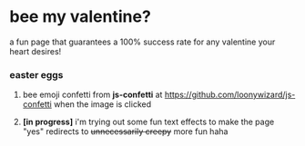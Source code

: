 # bee my valentine?

a fun page that guarantees a 100% success rate for any valentine your heart desires!

### easter eggs

1. bee emoji confetti from **js-confetti** at https://github.com/loonywizard/js-confetti when the image is clicked

2. **[in progress]** i'm trying out some fun text effects to make the page "yes" redirects to ~~unnecessarily creepy~~ more fun haha